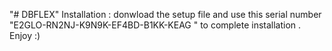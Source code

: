"# DBFLEX" 
Installation : 
  donwload the setup file and use this serial number "E2GLO-RN2NJ-K9N9K-EF4BD-B1KK-KEAG
  " to complete installation . 
  Enjoy :)

